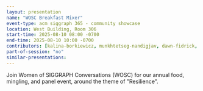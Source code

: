 ```yaml
---
layout: presentation
name: "WOSC Breakfast Mixer"
event-type: acm siggraph 365 - community showcase
location: West Building, Room 306
start-time: 2025-08-10 08:00 -0700
end-time: 2025-08-10 10:00 -0700
contributors: [kalina-borkiewicz, munkhtetseg-nandigjav, dawn-fidrick, eveline-falcao, vanessa-pugliesi]
part-of-session: "no"
similar-presentations:
---
```


Join Women of SIGGRAPH Conversations (WOSC) for our annual food, mingling, and panel event, around the theme of "Resilience".
